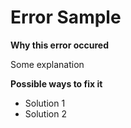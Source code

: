 # Error Sample

**Why this error occured**

Some explanation

**Possible ways to fix it**

- Solution 1
- Solution 2


